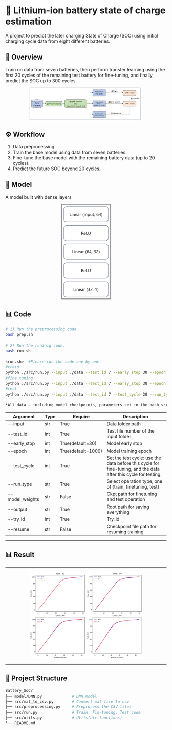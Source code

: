 # 📄 Lithium-ion battery state of charge estimation 
A project to predict the later charging State of Charge (SOC) using initial charging cycle data from eight different batteries.


## 🔎 Overview

Train on data from seven batteries, then perform transfer learning using the first 20 cycles of the remaining test battery for fine-tuning, and finally predict the SOC up to 300 cycles.

<p align="center"> <img src="./assets/Algorithm.png" width="70%"> </p>

## ⚙️ Workflow

1. Data preprocessing.
2. Train the base model using data from seven batteries.
3. Fine-tune the base model with the remaining battery data (up to 20 cycles).
4. Predict the future SOC beyond 20 cycles.

## 📘 Model

A model built with dense layers
<p align="center"> <img src="./assets/DNN.png" width="30%"> </p>


## 📊 Code

```bash
# 1) Run the preprocessing code
bash prep.sh

# 2) Run the runinig code, 
bash run.sh

<run.sh>  #Please run the code one by one.
#train
python ./src/run.py --input ./data --test_id 7 --early_stop 30 --epoch 1000 --test_cycle 20 --run_type train --output ./result --try_id 1 --resume checkpoint_file.ckpt
#fine tuning
python ./src/run.py --input ./data --test_id 7 --early_stop 30 --epoch 1000 --test_cycle 20 --run_type valid --output ./result --try_id 1 --model_weights checkpoint_file.ckpt
#test
python ./src/run.py --input ./data --test_id 7 --test_cycle 20 --run_type test --output ./result --try_id 1 --model_weights checkpoint_file.ckpt

*All data — including model checkpoints, parameters set in the bash script, and result logs — are stored in the output path.

```
| Argument | Type | Require | Description |
|----------|------|---------|-------------|
| --input | str | True | Data folder path |
| --test_id | int | True | Test file number of the input folder |
| --early_stop | int | True(default=30) | Model early stop |
| --epoch | int | True(default=1000) | Model training epoch |
| --test_cycle | int | True | Set the test cycle: use the data before this cycle for fine-tuning, and the data after this cycle for testing. |
| --run_type | str | True | Select operation type, one of {train, finetuning, test} |
| --model_weights | str | False | Ckpt path for finetuning and test operation |
| --output | str | True | Root path for saving everything |
| --try_id | int | True | Try_id |
| --resume | str | False | Checkpoint file path for resuming training |

---

## 📊 Result
---

<p align="center"> <img src="./assets/TL_DNN_results.png" width="70%"> </p>



---
## 📂 Project Structure

``` bash
Battery_SoC/
├── model/DNN.py             # DNN model
├── src/mat_to_csv.py        # Convert mat file to csv
├── src/preprocessing.py     # Preprocess the CSV files
├── src/run.py               # Train, Fin-tuning, Test code 
├── src/utils.py             # Utils(etc functions) 
└── README.md
```

